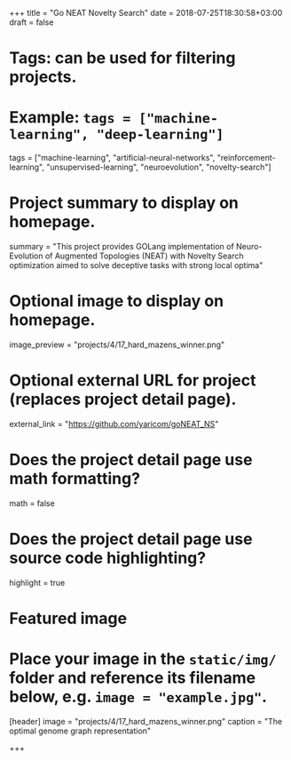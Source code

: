 +++
title = "Go NEAT Novelty Search"
date = 2018-07-25T18:30:58+03:00
draft = false

# Tags: can be used for filtering projects.
# Example: `tags = ["machine-learning", "deep-learning"]`
tags = ["machine-learning", "artificial-neural-networks", "reinforcement-learning", "unsupervised-learning", "neuroevolution", "novelty-search"]

# Project summary to display on homepage.
summary = "This project provides GOLang implementation of Neuro-Evolution of Augmented Topologies (NEAT) with Novelty Search optimization aimed to solve deceptive tasks with strong local optima"

# Optional image to display on homepage.
image_preview = "projects/4/17_hard_mazens_winner.png"

# Optional external URL for project (replaces project detail page).
external_link = "https://github.com/yaricom/goNEAT_NS"

# Does the project detail page use math formatting?
math = false

# Does the project detail page use source code highlighting?
highlight = true

# Featured image
# Place your image in the `static/img/` folder and reference its filename below, e.g. `image = "example.jpg"`.
[header]
image = "projects/4/17_hard_mazens_winner.png"
caption = "The optimal genome graph representation"

+++
